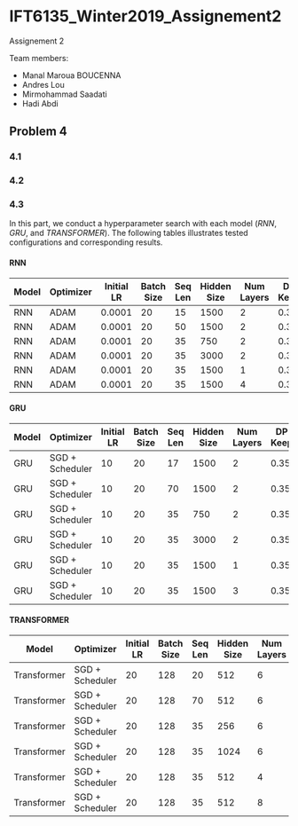 # IFT6135_Winter2019_Assignement2
Assignement 2

Team members:
* Manal Maroua BOUCENNA
* Andres Lou
* Mirmohammad Saadati
* Hadi Abdi

## Problem 4
### 4.1
### 4.2
### 4.3
In this part, we conduct a hyperparameter search with each model (_RNN_, _GRU_, and _TRANSFORMER_). The following tables illustrates tested configurations and corresponding results.

#### RNN
|Model|Optimizer|Initial LR|Batch Size|Seq Len|Hidden Size|Num Layers|DP Keep|Train Last PPL|Valid Last PPL|Valid Best PPL|
|-----|---------|----------|----------|-------|-----------|----------|-------|--------------|--------------|--------------|
|RNN|ADAM|0.0001|20|15|1500|2|0.35|121.2331579|177.5850408|172.2200323|
|RNN|ADAM|0.0001|20|50|1500|2|0.35|127.0711768|155.8327936|155.8327936|
|RNN|ADAM|0.0001|20|35|750|2|0.35|142.7558341|158.192536|157.8210037|
|RNN|ADAM|0.0001|20|35|3000|2|0.35|107.8629854|166.8691057|163.894203|
|RNN|ADAM|0.0001|20|35|1500|1|0.35|114.5198958|152.6916274|152.6916274|
|RNN|ADAM|0.0001|20|35|1500|4|0.35|148.2102388|187.788502|183.5583428|

#### GRU
|Model|Optimizer|Initial LR|Batch Size|Seq Len|Hidden Size|Num Layers|DP Keep|Train Last PPL|Valid Last PPL|Valid Best PPL|
|-----|---------|----------|----------|-------|-----------|----------|-------|--------------|--------------|--------------|
|GRU|SGD + Scheduler|10|20|17|1500|2|0.35|68.40980413|104.1473476|104.1472937|
|GRU|SGD + Scheduler|10|20|70|1500|2|0.35|72.16150674|104.296174|104.2961653|
|GRU|SGD + Scheduler|10|20|35|750|2|0.35|85.39954015|104.3537161|104.3536967|
|GRU|SGD + Scheduler|10|20|35|3000|2|0.35|52.81547796|106.1929572|106.1929316|
|GRU|SGD + Scheduler|10|20|35|1500|1|0.35|59.04505332|95.50512491|95.5051184|
|GRU|SGD + Scheduler|10|20|35|1500|3|0.35|75.73174797|112.6179822|112.6179536|

#### TRANSFORMER
|Model|Optimizer|Initial LR|Batch Size|Seq Len|Hidden Size|Num Layers|DP Keep|Train Last PPL|Valid Last PPL|Valid Best PPL|
|-----|---------|----------|----------|-------|-----------|----------|-------|--------------|--------------|--------------|
|Transformer|SGD + Scheduler|20|128|20|512|6|0.9|26.28393856|198.9976264|160.8568172|
|Transformer|SGD + Scheduler|20|128|70|512|6|0.9|177.4911996|215.4643363|215.4643363|
|Transformer|SGD + Scheduler|20|128|35|256|6|0.9|88.4081457|142.3776466|142.3776424|
|Transformer|SGD + Scheduler|20|128|35|1024|6|0.9|34.88865654|166.2080425|155.9741435|
|Transformer|SGD + Scheduler|20|128|35|512|4|0.9|64.75014313|152.4738212|152.4737894|
|Transformer|SGD + Scheduler|20|128|35|512|8|0.9|67.86015482|138.9884592|138.9884344|
